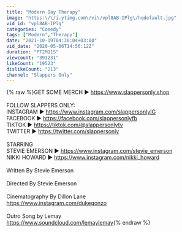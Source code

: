 ```yaml
---
title: "Modern Day Therapy"
image: "https:\/\/i.ytimg.com\/vi\/vpl8AB-IPlg\/hqdefault.jpg"
vid_id: "vpl8AB-IPlg"
categories: "Comedy"
tags: ["Modern","Therapy"]
date: "2021-10-19T04:30:04+03:00"
vid_date: "2020-05-06T14:56:12Z"
duration: "PT2M11S"
viewcount: "391231"
likeCount: "19523"
dislikeCount: "213"
channel: "Slappers Only"
---
```

{% raw %}GET SOME MERCH ▶︎ <a rel="nofollow" target="blank" href="https://www.slappersonly.shop">https://www.slappersonly.shop</a><br /><br />FOLLOW SLAPPERS ONLY:<br />INSTAGRAM ▶︎ <a rel="nofollow" target="blank" href="https://www.instagram.com/slappersonlyIG">https://www.instagram.com/slappersonlyIG</a><br />FACEBOOK ▶︎ <a rel="nofollow" target="blank" href="https://facebook.com/slappersonlyfb">https://facebook.com/slappersonlyfb</a><br />TIKTOK ▶︎ <a rel="nofollow" target="blank" href="https://tiktok.com/@slappersonlytv">https://tiktok.com/@slappersonlytv</a><br />TWITTER ▶︎ <a rel="nofollow" target="blank" href="https://twitter.com/slappersonly">https://twitter.com/slappersonly</a><br /><br />STARRING<br />STEVIE EMERSON ▶︎ <a rel="nofollow" target="blank" href="https://www.instagram.com/stevie_emerson">https://www.instagram.com/stevie_emerson</a><br />NIKKI HOWARD ▶︎ <a rel="nofollow" target="blank" href="https://www.instagram.com/nikki_howard">https://www.instagram.com/nikki_howard</a><br /><br />Written By Stevie Emerson<br /><br />Directed By Stevie Emerson<br /><br />Cinematography By Dillon Lane<br /><a rel="nofollow" target="blank" href="https://www.instagram.com/dukegonzo">https://www.instagram.com/dukegonzo</a><br /><br />Outro Song by Lemay<br /><a rel="nofollow" target="blank" href="https://www.soundcloud.com/lemaylemay">https://www.soundcloud.com/lemaylemay</a>{% endraw %}
